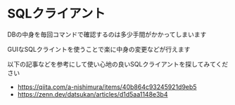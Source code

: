 # SQLクライアント

DBの中身を毎回コマンドで確認するのは多少手間がかかってしまいます

GUIなSQLクライントを使うことで楽に中身の変更などが行えます

以下の記事などを参考にして使い心地の良いSQLクライアントを探してみてください

- https://qiita.com/a-nishimura/items/40b864c93245921d9eb5
- https://zenn.dev/datsukan/articles/d1d5aa1148e3b4
